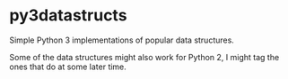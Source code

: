 py3datastructs
==============

Simple Python 3 implementations of popular data structures. 

Some of the data structures might also work for Python 2, I might tag the ones 
that do at some later time.
